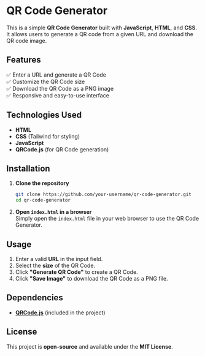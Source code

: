 

# QR Code Generator  

This is a simple **QR Code Generator** built with **JavaScript**, **HTML**, and **CSS**. It allows users to generate a QR code from a given URL and download the QR code image.  

## Features  
✅ Enter a URL and generate a QR Code  
✅ Customize the QR Code size  
✅ Download the QR Code as a PNG image  
✅ Responsive and easy-to-use interface  

## Technologies Used  
- **HTML**  
- **CSS** (Tailwind for styling)  
- **JavaScript**  
- **QRCode.js** (for QR Code generation)  

## Installation  

1. **Clone the repository**  
   ```bash
   git clone https://github.com/your-username/qr-code-generator.git
   cd qr-code-generator
   ```

2. **Open `index.html` in a browser**  
   Simply open the `index.html` file in your web browser to use the QR Code Generator.  

## Usage  

1. Enter a valid **URL** in the input field.  
2. Select the **size** of the QR Code.  
3. Click **"Generate QR Code"** to create a QR Code.  
4. Click **"Save Image"** to download the QR Code as a PNG file.  

## Dependencies  
- **[QRCode.js](https://github.com/davidshimjs/qrcodejs)** (included in the project)  

## License  
This project is **open-source** and available under the **MIT License**.  
